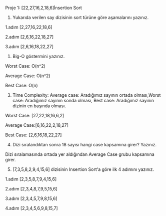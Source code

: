 Proje 1: [22,27,16,2,18,6]İnsertion Sort
1) Yukarıda verilen say dizisinin sort türüne göre aşamalarını yazınız.

1.adım [2,27,16,22,18,6]

2.adım [2,6,16,22,18,27]

3.adım [2,6,16,18,22,27] 
1. Big-O göstermini yazınız.

Worst Case: O(n^2)

Average Case: O(n^2)

Best Case: O(n)

3. Time Complexity: Average case: Aradığımız sayının ortada olması,Worst case: Aradığımız sayının sonda olması, Best case: Aradığımız sayının dizinin en başında olması.

Worst Case: [27,22,18,16,6,2]

Average Case:[6,16,22,2,18,27]

Best Case: [2,6,16,18,22,27]

4. Dizi sıralandıktan sonra 18 sayısı hangi case kapsamına girer? Yazınız.

Dizi sıralamasında ortada yer aldığından Average Case grubu kapsamına girer.

5. [7,3,5,8,2,9,4,15,6] dizisinin Insertion Sort'a göre ilk 4 adımını yazınız.

1.adım [2,3,5,8,7,9,4,15,6]

2.adım [2,3,4,8,7,9,5,15,6]

3.adım [2,3,4,5,7,9,8,15,6]

4.adım [2,3,4,5,6,9,8,15,7]
